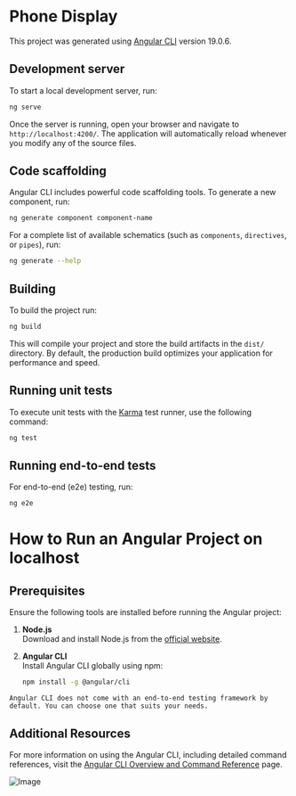 # Phone Display

This project was generated using [Angular CLI](https://github.com/angular/angular-cli) version 19.0.6.

## Development server

To start a local development server, run:

```bash
ng serve
```

Once the server is running, open your browser and navigate to `http://localhost:4200/`. The application will automatically reload whenever you modify any of the source files.

## Code scaffolding

Angular CLI includes powerful code scaffolding tools. To generate a new component, run:

```bash
ng generate component component-name
```

For a complete list of available schematics (such as `components`, `directives`, or `pipes`), run:

```bash
ng generate --help
```

## Building

To build the project run:

```bash
ng build
```

This will compile your project and store the build artifacts in the `dist/` directory. By default, the production build optimizes your application for performance and speed.

## Running unit tests

To execute unit tests with the [Karma](https://karma-runner.github.io) test runner, use the following command:

```bash
ng test
```

## Running end-to-end tests

For end-to-end (e2e) testing, run:

```bash
ng e2e
```

# How to Run an Angular Project on localhost

## Prerequisites
Ensure the following tools are installed before running the Angular project:

1. **Node.js**  
   Download and install Node.js from the [official website](https://nodejs.org/).

2. **Angular CLI**  
   Install Angular CLI globally using npm:
   ```bash
   npm install -g @angular/cli

```Angular CLI does not come with an end-to-end testing framework by default. You can choose one that suits your needs.```

## Additional Resources

For more information on using the Angular CLI, including detailed command references, visit the [Angular CLI Overview and Command Reference](https://angular.dev/tools/cli) page.

![Image](https://github.com/user-attachments/assets/e7031d56-e281-4c05-bf2f-47fb5c51df4f)

